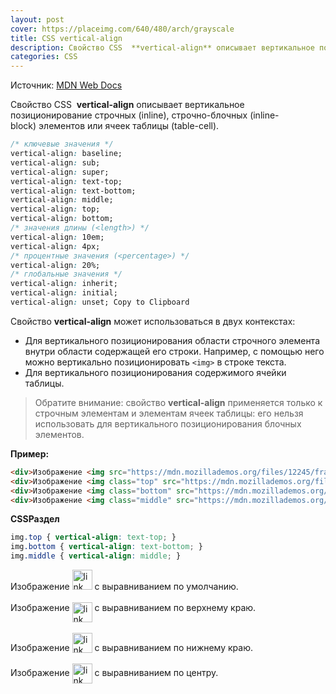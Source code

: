 ```yaml
---
layout: post
cover: https://placeimg.com/640/480/arch/grayscale
title: CSS vertical-align
description: Свойство CSS  **vertical-align** описывает вертикальное позиционирование строчных (inline), строчно-блочных (inline-block) элементов или ячеек таблицы (table-cell).
categories: CSS
---
```


Источник: [MDN Web Docs](https://developer.mozilla.org/ru/docs/Web/CSS/vertical-align)

Свойство CSS  **vertical-align** описывает вертикальное позиционирование строчных (inline), строчно-блочных (inline-block) элементов или ячеек таблицы (table-cell).

```css
/* ключевые значения */ 
vertical-align: baseline; 
vertical-align: sub; 
vertical-align: super; 
vertical-align: text-top; 
vertical-align: text-bottom; 
vertical-align: middle; 
vertical-align: top; 
vertical-align: bottom; 
/* значения длины (<length>) */ 
vertical-align: 10em; 
vertical-align: 4px; 
/* процентные значения (<percentage>) */ 
vertical-align: 20%; 
/* глобальные значения */ 
vertical-align: inherit; 
vertical-align: initial; 
vertical-align: unset; Copy to Clipboard
```

Свойство **vertical-align** может использоваться в двух контекстах:

* Для вертикального позиционирования области строчного элемента внутри области содержащей его строки. Например, с помощью него можно вертикально позиционировать `<img>` в строке текста.
* Для вертикального позиционирования содержимого ячейки таблицы.

>Обратите внимание: свойство **vertical-align** применяется только к строчным элементам и элементам ячеек таблицы: его нельзя использовать для вертикального позиционирования блочных элементов.

**Пример:**

```html
<div>Изображение <img src="https://mdn.mozillademos.org/files/12245/frame_image.svg" alt="link" width="32" height="32" /> с выравниванием по умолчанию.</div>
<div>Изображение <img class="top" src="https://mdn.mozillademos.org/files/12245/frame_image.svg" alt="link" width="32" height="32" /> с выравниванием по верхнему краю.</div>
<div>Изображение <img class="bottom" src="https://mdn.mozillademos.org/files/12245/frame_image.svg" alt="link" width="32" height="32" /> с выравниванием по нижнему краю.</div>
<div>Изображение <img class="middle" src="https://mdn.mozillademos.org/files/12245/frame_image.svg" alt="link" width="32" height="32" /> с выравниванием по центру.</div>
```
**CSSРаздел**
```css
img.top { vertical-align: text-top; }
img.bottom { vertical-align: text-bottom; }
img.middle { vertical-align: middle; }
```

<div>Изображение <img src="https://mdn.mozillademos.org/files/12245/frame_image.svg" alt="link" width="32" height="32" /> с выравниванием по умолчанию.</div><br>
<div>Изображение <img class="top" src="https://mdn.mozillademos.org/files/12245/frame_image.svg" alt="link" width="32" height="32" /> с выравниванием по верхнему краю.</div><br>
<div>Изображение <img class="bottom" src="https://mdn.mozillademos.org/files/12245/frame_image.svg" alt="link" width="32" height="32" /> с выравниванием по нижнему краю.</div><br>
<div>Изображение <img class="middle" src="https://mdn.mozillademos.org/files/12245/frame_image.svg" alt="link" width="32" height="32" /> с выравниванием по центру.</div>

<style>
img.top { vertical-align: text-top; }
img.bottom { vertical-align: text-bottom; }
img.middle { vertical-align: middle; }
</style>